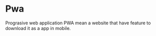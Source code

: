 # Pwa
Prograsive web application 
PWA mean a website that have feature to download it as a app in mobile.
